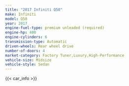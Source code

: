 ```yaml
---
title: "2017 Infiniti Q50"
make: Infiniti
model: Q50
year: 2017
engine-fuel-type: premium unleaded (required)
engine-hp: 400
engine-cylinders: 6
transmission-type: Automatic
driven-wheels: Rear wheel drive
number-of-doors: 4
market-category: Factory Tuner,Luxury,High-Performance
vehicle-size: Midsize
vehicle-style: Sedan
---
```


{{< car_info >}}
